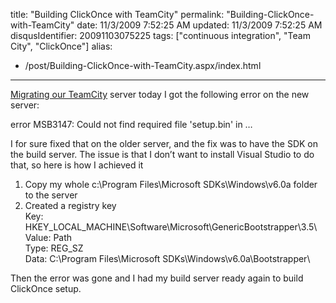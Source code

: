 title: "Building ClickOnce with TeamCity"
permalink: "Building-ClickOnce-with-TeamCity"
date: 11/3/2009 7:52:25 AM
updated: 11/3/2009 7:52:25 AM
disqusIdentifier: 20091103075225
tags: ["continuous integration", "Team City", "ClickOnce"]
alias:
 - /post/Building-ClickOnce-with-TeamCity.aspx/index.html
---
[Migrating our TeamCity](http://weblogs.asp.net/lkempe/archive/2009/11/02/teamcity-migration-tip.aspx) server today I got the following error on the new server:

error MSB3147: Could not find required file 'setup.bin' in …
<!-- more -->

I for sure fixed that on the older server, and the fix was to have the SDK on the build server. The issue is that I don’t want to install Visual Studio to do that, so here is how I achieved it

1.  Copy my whole c:\Program Files\Microsoft SDKs\Windows\v6.0a folder to the server
2.  Created a registry key        
Key: HKEY_LOCAL_MACHINE\Software\Microsoft\GenericBootstrapper\3.5\         
Value: Path         
Type: REG_SZ         
Data: C:\Program Files\Microsoft SDKs\Windows\v6.0a\Bootstrapper\  

Then the error was gone and I had my build server ready again to build ClickOnce setup.
